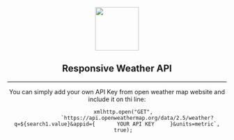 <div  align="center">
<img src="https://vectr.com/tmp/aCWeGx2wL/ejAxlrqy9.svg?width=1280&height=1280&select=ejAxlrqy9page0" width="100px">

## Responsive Weather API


<hr style="background-color:black;">

<p>You can simply add your own API Key from open weather map website and include it on thi line:

        xmlhttp.open("GET",
                 `https://api.openweathermap.org/data/2.5/weather?q=${search1.value}&appid={       YOUR API KEY     }&units=metric`,
        true);
</p>
